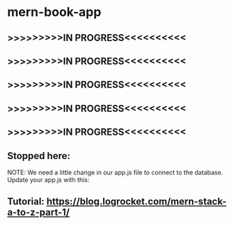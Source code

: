 # mern-book-app

## >>>>>>>>>IN PROGRESS<<<<<<<<<<
## >>>>>>>>>IN PROGRESS<<<<<<<<<<
## >>>>>>>>>IN PROGRESS<<<<<<<<<<
## >>>>>>>>>IN PROGRESS<<<<<<<<<<
## >>>>>>>>>IN PROGRESS<<<<<<<<<<


## Stopped here:
NOTE: We need a little change in our app.js file to connect to the database. Update your app.js with this:

## Tutorial: https://blog.logrocket.com/mern-stack-a-to-z-part-1/
